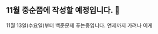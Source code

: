 ## 11월 중순쯤에 작성할 예정입니다. 👋
11월 13일(수요일)부터 백준문제 푸는중입니다. 언제까지 가려나 이게
<!--
**bomin0214/bomin0214** is a ✨ _special_ ✨ repository because its `README.md` (this file) appears on your GitHub profile.

Here are some ideas to get you started:

- 🔭 I’m currently working on ...
- 🌱 I’m currently learning ...
- 👯 I’m looking to collaborate on ...
- 🤔 I’m looking for help with ...
- 💬 Ask me about ...
- 📫 How to reach me: ...
- 😄 Pronouns: ...
- ⚡ Fun fact: ...
-->
